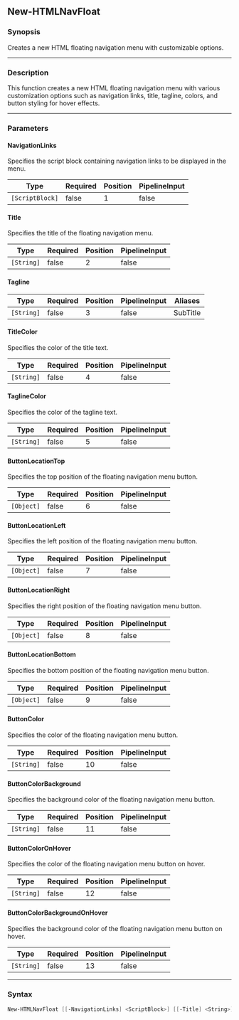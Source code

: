 New-HTMLNavFloat
----------------

### Synopsis
Creates a new HTML floating navigation menu with customizable options.

---

### Description

This function creates a new HTML floating navigation menu with various customization options such as navigation links, title, tagline, colors, and button styling for hover effects.

---

### Parameters
#### **NavigationLinks**
Specifies the script block containing navigation links to be displayed in the menu.

|Type           |Required|Position|PipelineInput|
|---------------|--------|--------|-------------|
|`[ScriptBlock]`|false   |1       |false        |

#### **Title**
Specifies the title of the floating navigation menu.

|Type      |Required|Position|PipelineInput|
|----------|--------|--------|-------------|
|`[String]`|false   |2       |false        |

#### **Tagline**

|Type      |Required|Position|PipelineInput|Aliases |
|----------|--------|--------|-------------|--------|
|`[String]`|false   |3       |false        |SubTitle|

#### **TitleColor**
Specifies the color of the title text.

|Type      |Required|Position|PipelineInput|
|----------|--------|--------|-------------|
|`[String]`|false   |4       |false        |

#### **TaglineColor**
Specifies the color of the tagline text.

|Type      |Required|Position|PipelineInput|
|----------|--------|--------|-------------|
|`[String]`|false   |5       |false        |

#### **ButtonLocationTop**
Specifies the top position of the floating navigation menu button.

|Type      |Required|Position|PipelineInput|
|----------|--------|--------|-------------|
|`[Object]`|false   |6       |false        |

#### **ButtonLocationLeft**
Specifies the left position of the floating navigation menu button.

|Type      |Required|Position|PipelineInput|
|----------|--------|--------|-------------|
|`[Object]`|false   |7       |false        |

#### **ButtonLocationRight**
Specifies the right position of the floating navigation menu button.

|Type      |Required|Position|PipelineInput|
|----------|--------|--------|-------------|
|`[Object]`|false   |8       |false        |

#### **ButtonLocationBottom**
Specifies the bottom position of the floating navigation menu button.

|Type      |Required|Position|PipelineInput|
|----------|--------|--------|-------------|
|`[Object]`|false   |9       |false        |

#### **ButtonColor**
Specifies the color of the floating navigation menu button.

|Type      |Required|Position|PipelineInput|
|----------|--------|--------|-------------|
|`[String]`|false   |10      |false        |

#### **ButtonColorBackground**
Specifies the background color of the floating navigation menu button.

|Type      |Required|Position|PipelineInput|
|----------|--------|--------|-------------|
|`[String]`|false   |11      |false        |

#### **ButtonColorOnHover**
Specifies the color of the floating navigation menu button on hover.

|Type      |Required|Position|PipelineInput|
|----------|--------|--------|-------------|
|`[String]`|false   |12      |false        |

#### **ButtonColorBackgroundOnHover**
Specifies the background color of the floating navigation menu button on hover.

|Type      |Required|Position|PipelineInput|
|----------|--------|--------|-------------|
|`[String]`|false   |13      |false        |

---

### Syntax
```PowerShell
New-HTMLNavFloat [[-NavigationLinks] <ScriptBlock>] [[-Title] <String>] [[-Tagline] <String>] [[-TitleColor] <String>] [[-TaglineColor] <String>] [[-ButtonLocationTop] <Object>] [[-ButtonLocationLeft] <Object>] [[-ButtonLocationRight] <Object>] [[-ButtonLocationBottom] <Object>] [[-ButtonColor] <String>] [[-ButtonColorBackground] <String>] [[-ButtonColorOnHover] <String>] [[-ButtonColorBackgroundOnHover] <String>] [<CommonParameters>]
```
